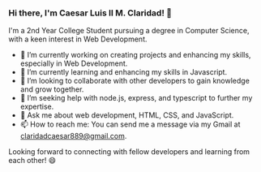 ### Hi there, I'm Caesar Luis II M. Claridad! 👋

I'm a 2nd Year College Student pursuing a degree in Computer Science, with a keen interest in Web Development.

- 🔭 I’m currently working on creating projects and enhancing my skills, especially in Web Development.
- 🌱 I’m currently learning and enhancing my skills in Javascript.
- 👯 I’m looking to collaborate with other developers to gain knowledge and grow together.
- 🤔 I’m seeking help with node.js, express, and typescript to further my expertise.
- 💬 Ask me about web development, HTML, CSS, and JavaScript.
- 📫 How to reach me: You can send me a message via my Gmail at claridadcaesar889@gmail.com.

Looking forward to connecting with fellow developers and learning from each other! 😄

